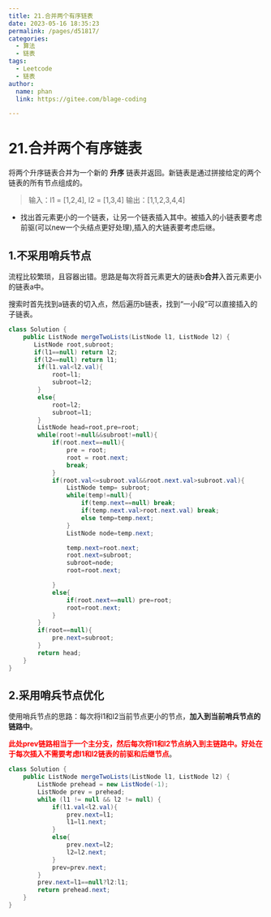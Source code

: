 ```yaml
---
title: 21.合并两个有序链表
date: 2023-05-16 18:35:23
permalink: /pages/d51817/
categories: 
  - 算法
  - 链表
tags: 
  - Leetcode
  - 链表
author: 
  name: phan
  link: https://gitee.com/blage-coding

---
```

# 21.合并两个有序链表

将两个升序链表合并为一个新的 **升序** 链表并返回。新链表是通过拼接给定的两个链表的所有节点组成的。

> 输入：l1 = [1,2,4], l2 = [1,3,4]
> 输出：[1,1,2,3,4,4]

- 找出首元素更小的一个链表，让另一个链表插入其中。被插入的小链表要考虑前驱(可以new一个头结点更好处理),插入的大链表要考虑后继。

## 1.不采用哨兵节点

流程比较繁琐，且容器出错。思路是每次将首元素更大的链表b**合并**入首元素更小的链表a中。

搜索时首先找到a链表的切入点，然后遍历b链表，找到“一小段”可以直接插入的子链表。

```java
class Solution {
    public ListNode mergeTwoLists(ListNode l1, ListNode l2) {
       ListNode root,subroot;
       if(l1==null) return l2;
       if(l2==null) return l1;
        if(l1.val<l2.val){
            root=l1;
            subroot=l2;
        }
        else{
            root=l2;
            subroot=l1;
        }
        ListNode head=root,pre=root;
        while(root!=null&&subroot!=null){
            if(root.next==null){
                pre = root;
                root = root.next;
                break;
            }
            if(root.val<=subroot.val&&root.next.val>subroot.val){
                ListNode temp= subroot;
                while(temp!=null){
                    if(temp.next==null) break;
                    if(temp.next.val>root.next.val) break;
                    else temp=temp.next;
                }
                ListNode node=temp.next;

                temp.next=root.next;
                root.next=subroot;
                subroot=node;
                root=root.next;

            }
            else{
                if(root.next==null) pre=root;
                root=root.next;
            }
        }
        if(root==null){
            pre.next=subroot;
        }
        return head;
    }
}
```

## 2.采用哨兵节点优化

使用哨兵节点的思路：每次将l1和l2当前节点更小的节点，**加入到当前哨兵节点的链路中**。

<font color="red">**此处prev链路相当于一个主分支，然后每次将l1和l2节点纳入到主链路中。好处在于每次插入不需要考虑l1和l2链表的前驱和后继节点**</font>。

```java
class Solution {
    public ListNode mergeTwoLists(ListNode l1, ListNode l2) {
        ListNode prehead = new ListNode(-1);
        ListNode prev = prehead;
        while (l1 != null && l2 != null) {
            if(l1.val<l2.val){
                prev.next=l1;
                l1=l1.next;
            }
            else{
                prev.next=l2;
                l2=l2.next;
            }
            prev=prev.next;
        }
        prev.next=l1==null?l2:l1;
        return prehead.next;
    }
}
```

